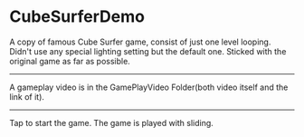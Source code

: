 # CubeSurferDemo

A copy of famous Cube Surfer game, consist of just one level looping.
Didn't use any special lighting setting but the default one.
Sticked with the original game as far as possible.

***

A gameplay video is in the GamePlayVideo Folder(both video itself and the link of it).

***

Tap to start the game.
The game is played with sliding.
